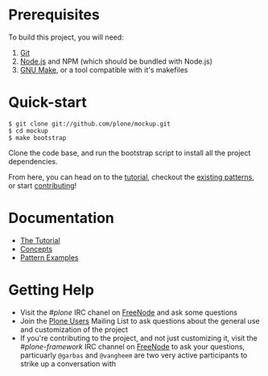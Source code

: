 # Prerequisites

To build this project, you will need:

  1. [Git](http://git-scm.com/)
  2. [Node.js](http://nodejs.org/) and NPM (which should be bundled with
     Node.js)
  3. [GNU Make](http://www.gnu.org/software/make/), or a tool compatible with
     it's makefiles


# Quick-start

    $ git clone git://github.com/plone/mockup.git
    $ cd mockup
    $ make bootstrap

Clone the code base, and run the bootstrap script to install all the project
dependencies.

From here, you can head on to the [tutorial](/#tutorial), checkout the
[existing patterns](/#pattern), or start [contributing](/#contribute)!


# Documentation

  * [The Tutorial](/#tutorial)
  * [Concepts](/#concept)
  * [Pattern Examples](/#pattern)


# Getting Help

  * Visit the *#plone* IRC chanel on [FreeNode](https://webchat.freenode.net/)
    and ask some questions
  * Join the [Plone Users](http://plone.org/support/lists/#users) Mailing List
    to ask questions about the general use and customization of the project
  * If you're contributing to the project, and not just customizing it,
    visit the *#plone-framework* IRC channel on
    [FreeNode](https://webchat.freenode.net/) to ask your questions, particuarly
    `@garbas` and `@vangheem` are two very active participants to strike up a
    conversation with

